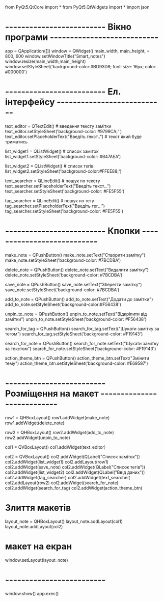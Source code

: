 from PyQt5.QtCore import *
from PyQt5.QtWidgets import *
import json

# ------------------------- Вікно програми ---------------------------
app = QApplication([])
window  = QWidget()
main_width, main_height, = 800, 600
window.setWindowTitle("Smart_notes")
window.resize(main_width,main_height)
window.setStyleSheet('background-color:#BD93D8; font-size: 16px; color: #000000')


# ------------------------- Ел. інтерфейсу ---------------------------
text_editor = QTextEdit()             # введення тексту замітки
text_editor.setStyleSheet('background-color: #9799CA;' )
text_editor.setPlaceholderText("Введіть текст..") # текст який буде триматись

list_widget1 = QListWidget()          # список заміток
list_widget1.setStyleSheet('background-color: #B47AEA')

list_widget2 = QListWidget()          # список тегів
list_widget2.setStyleSheet('background-color:#FFEE88;')

text_searcher = QLineEdit()           # пошук по тексту
text_searcher.setPlaceholderText("Введіть текст...")
text_searcher.setStyleSheet('background-color: #FE5F55')

tag_searcher = QLineEdit()           # пошук по тегу
tag_searcher.setPlaceholderText("Введіть тег...")
tag_searcher.setStyleSheet('background-color: #FE5F55')

# ------------------------- Кпопки ---------------------------
make_note = QPushButton()
make_note.setText("Створити замітку")
make_note.setStyleSheet('background-color: #7BCDBA')

delete_note = QPushButton()
delete_note.setText("Видалити замітку")
delete_note.setStyleSheet('background-color: #7BCDBA')

save_note = QPushButton()
save_note.setText("Зберегти замітку")
save_note.setStyleSheet('background-color: #7BCDBA')

add_to_note = QPushButton()
add_to_note.setText("Додати до замітки")
add_to_note.setStyleSheet('background-color:#F56438')

unpin_to_note = QPushButton()
unpin_to_note.setText("Відкріпити від замітки")
unpin_to_note.setStyleSheet('background-color: #F56438')

search_for_tag = QPushButton()
search_for_tag.setText("Шукати замітку за тегом")
search_for_tag.setStyleSheet('background-color: #F19143')

search_for_note = QPushButton()
search_for_note.setText("Шукати замітку за текстом")
search_for_note.setStyleSheet('background-color: #F19143')

action_theme_btn = QPushButton()
action_theme_btn.setText("Змінити тему")
action_theme_btn.setStyleSheet('background-color: #E69597')

# ------------------------- Розміщення на макет ---------------------------
row1 = QHBoxLayout()
row1.addWidget(make_note)
row1.addWidget(delete_note)

row2 = QHBoxLayout()
row2.addWidget(add_to_note)
row2.addWidget(unpin_to_note)

col1 = QVBoxLayout()
col1.addWidget(text_editor)

col2 = QVBoxLayout()
col2.addWidget(QLabel("Список заміток"))
col2.addWidget(list_widget1)
col2.addLayout(row1)
col2.addWidget(save_note)
col2.addWidget(QLabel("Список тегів"))
col2.addWidget(list_widget2)
col2.addWidget(QLabel("Ввід даних"))
col2.addWidget(tag_searcher)
col2.addWidget(text_searcher)
col2.addLayout(row2)
col2.addWidget(search_for_note)
col2.addWidget(search_for_tag)
col2.addWidget(action_theme_btn)

# Злиття макетів
layout_note = QHBoxLayout()
layout_note.addLayout(col1)
layout_note.addLayout(col2)

# макет на екран
window.setLayout(layout_note)
# ------------------------- 
window.show()
app.exec()
